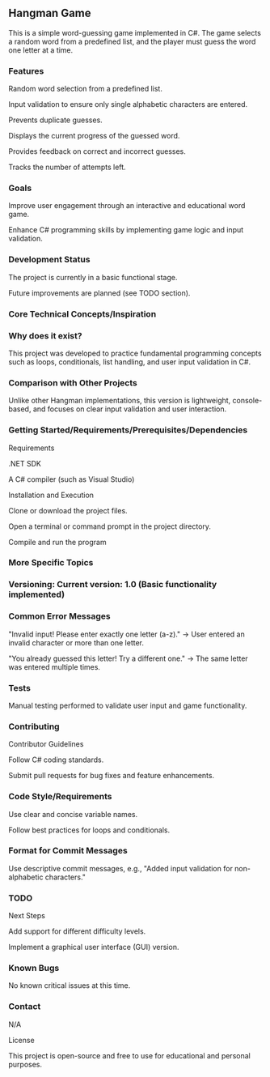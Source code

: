 ## Hangman Game
This is a simple word-guessing game implemented in C#. The game selects a random word from a predefined list,
and the player must guess the word one letter at a time.

### Features

Random word selection from a predefined list.

Input validation to ensure only single alphabetic characters are entered.

Prevents duplicate guesses.

Displays the current progress of the guessed word.

Provides feedback on correct and incorrect guesses.

Tracks the number of attempts left.

### Goals

Improve user engagement through an interactive and educational word game.

Enhance C# programming skills by implementing game logic and input validation.

### Development Status

The project is currently in a basic functional stage.

Future improvements are planned (see TODO section).

### Core Technical Concepts/Inspiration

### Why does it exist?

This project was developed to practice fundamental programming concepts such as loops, conditionals, list handling, and user input validation in C#.

### Comparison with Other Projects

Unlike other Hangman implementations, this version is lightweight, console-based, and focuses on clear input validation and user interaction.

### Getting Started/Requirements/Prerequisites/Dependencies

Requirements

.NET SDK

A C# compiler (such as Visual Studio)

Installation and Execution

Clone or download the project files.

Open a terminal or command prompt in the project directory.

Compile and run the program


### More Specific Topics

### Versioning: Current version: 1.0 (Basic functionality implemented)

### Common Error Messages

"Invalid input! Please enter exactly one letter (a-z)." → User entered an invalid character or more than one letter.

"You already guessed this letter! Try a different one." → The same letter was entered multiple times.

### Tests

Manual testing performed to validate user input and game functionality.

### Contributing

Contributor Guidelines

Follow C# coding standards.

Submit pull requests for bug fixes and feature enhancements.

### Code Style/Requirements

Use clear and concise variable names.

Follow best practices for loops and conditionals.

### Format for Commit Messages

Use descriptive commit messages, e.g., "Added input validation for non-alphabetic characters."

### TODO

Next Steps

Add support for different difficulty levels.

Implement a graphical user interface (GUI) version.


### Known Bugs

No known critical issues at this time.

### Contact

N/A

License

This project is open-source and free to use for educational and personal purposes.
